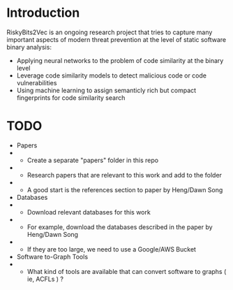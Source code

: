 # Introduction

RiskyBits2Vec is an ongoing research project that tries to capture many important aspects of modern threat prevention at the level of static software binary analysis:
* Applying neural networks to the problem of code similarity at the binary level
* Leverage code similarity models to detect malicious code or code vulnerabilities
* Using machine learning to assign semanticly rich but compact fingerprints for code similarity search

# TODO

* Papers
* * Create a separate "papers" folder in this repo
* * Research papers that are relevant to this work and add to the folder
* * A good start is the references section to paper by Heng/Dawn Song
* Databases
* * Download relevant databases for this work
* * For example, download the databases described in the paper by Heng/Dawn Song
* * If they are too large, we need to use a Google/AWS Bucket
* Software to-Graph Tools
* * What kind of tools are available that can convert software to graphs ( ie, ACFLs ) ?

